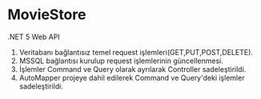 # MovieStore

.NET 5 Web API

1. Veritabanı bağlantısız temel request işlemleri(GET,PUT,POST,DELETE).
2. MSSQL bağlantısı kurulup request işlemlerinin güncellenmesi.
3. İşlemler Command ve Query olarak ayrılarak Controller sadeleştirildi.
4. AutoMapper projeye dahil edilerek Command ve Query'deki işlemler sadeleştirildi.
